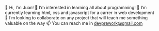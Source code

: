 👋 Hi, I’m Juan!
👀 I’m interested in learning all about programming!
🌱 I’m currently learning html, css and javascript for a carrer in web development
💞️ I’m looking to collaborate on any project that will teach me something valuable on the way
📫 You can reach me in devprework@gmail.com

